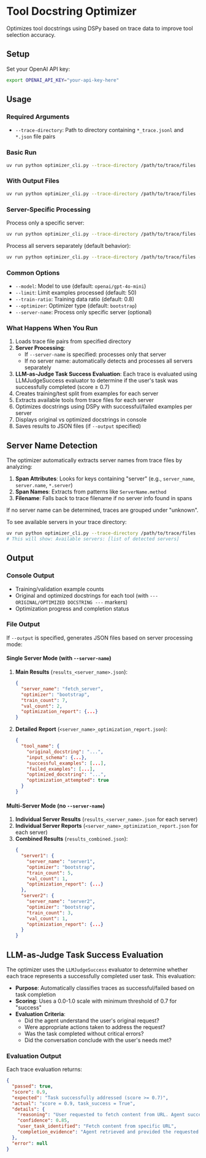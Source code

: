 # Tool Docstring Optimizer

Optimizes tool docstrings using DSPy based on trace data to improve tool selection accuracy.

## Setup

Set your OpenAI API key:
```bash
export OPENAI_API_KEY="your-api-key-here"
```

## Usage

### Required Arguments
- `--trace-directory`: Path to directory containing `*_trace.jsonl` and `*.json` file pairs

### Basic Run
```bash
uv run python optimizer_cli.py --trace-directory /path/to/trace/files
```

### With Output Files
```bash
uv run python optimizer_cli.py --trace-directory /path/to/trace/files --output results.json
```

### Server-Specific Processing
Process only a specific server:
```bash
uv run python optimizer_cli.py --trace-directory /path/to/trace/files --server-name "fetch_server" --output results.json
```

Process all servers separately (default behavior):
```bash
uv run python optimizer_cli.py --trace-directory /path/to/trace/files --output results.json
```

### Common Options
- `--model`: Model to use (default: `openai/gpt-4o-mini`)
- `--limit`: Limit examples processed (default: 50)
- `--train-ratio`: Training data ratio (default: 0.8)
- `--optimizer`: Optimizer type (default: `bootstrap`)
- `--server-name`: Process only specific server (optional)

### What Happens When You Run
1. Loads trace file pairs from specified directory
2. **Server Processing**: 
   - If `--server-name` is specified: processes only that server
   - If no server name: automatically detects and processes all servers separately
3. **LLM-as-Judge Task Success Evaluation**: Each trace is evaluated using LLMJudgeSuccess evaluator to determine if the user's task was successfully completed (score ≥ 0.7)
4. Creates training/test split from examples for each server
5. Extracts available tools from trace files for each server
6. Optimizes docstrings using DSPy with successful/failed examples per server
7. Displays original vs optimized docstrings in console
8. Saves results to JSON files (if `--output` specified)

## Server Name Detection

The optimizer automatically extracts server names from trace files by analyzing:

1. **Span Attributes**: Looks for keys containing "server" (e.g., `server_name`, `server.name`, `*.server`)
2. **Span Names**: Extracts from patterns like `ServerName.method`
3. **Filename**: Falls back to trace filename if no server info found in spans

If no server name can be determined, traces are grouped under "unknown".

To see available servers in your trace directory:
```bash
uv run python optimizer_cli.py --trace-directory /path/to/trace/files --server-name "nonexistent"
# This will show: Available servers: [list of detected servers]
```

## Output

### Console Output
- Training/validation example counts
- Original and optimized docstrings for each tool (with `--- ORIGINAL/OPTIMIZED DOCSTRING ---` markers)
- Optimization progress and completion status

### File Output
If `--output` is specified, generates JSON files based on server processing mode:

#### Single Server Mode (with `--server-name`)
1. **Main Results** (`results_<server_name>.json`):
   ```json
   {
     "server_name": "fetch_server",
     "optimizer": "bootstrap", 
     "train_count": 7,
     "val_count": 2,
     "optimization_report": {...}
   }
   ```

2. **Detailed Report** (`<server_name>_optimization_report.json`):
   ```json
   {
     "tool_name": {
       "original_docstring": "...",
       "input_schema": {...},
       "successful_examples": [...],
       "failed_examples": [...],
       "optimized_docstring": "...",
       "optimization_attempted": true
     }
   }
   ```

#### Multi-Server Mode (no `--server-name`)
1. **Individual Server Results** (`results_<server_name>.json` for each server)
2. **Individual Server Reports** (`<server_name>_optimization_report.json` for each server)  
3. **Combined Results** (`results_combined.json`):
   ```json
   {
     "server1": {
       "server_name": "server1",
       "optimizer": "bootstrap",
       "train_count": 5,
       "val_count": 1,
       "optimization_report": {...}
     },
     "server2": {
       "server_name": "server2", 
       "optimizer": "bootstrap",
       "train_count": 3,
       "val_count": 1,
       "optimization_report": {...}
     }
   }
   ```

## LLM-as-Judge Task Success Evaluation

The optimizer uses the `LLMJudgeSuccess` evaluator to determine whether each trace represents a successfully completed user task. This evaluation:

- **Purpose**: Automatically classifies traces as successful/failed based on task completion
- **Scoring**: Uses a 0.0-1.0 scale with minimum threshold of 0.7 for "success"
- **Evaluation Criteria**: 
  - Did the agent understand the user's original request?
  - Were appropriate actions taken to address the request?
  - Was the task completed without critical errors?
  - Did the conversation conclude with the user's needs met?

### Evaluation Output

Each trace evaluation returns:
```json
{
  "passed": true,
  "score": 0.9,
  "expected": "Task successfully addressed (score >= 0.7)",
  "actual": "score = 0.9, task_success = True",
  "details": {
    "reasoning": "User requested to fetch content from URL. Agent successfully...",
    "confidence": 0.85,
    "user_task_identified": "Fetch content from specific URL",
    "completion_evidence": "Agent retrieved and provided the requested content"
  },
  "error": null
}